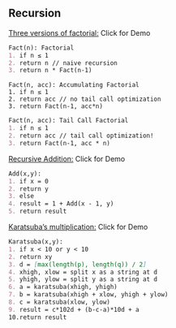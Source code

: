 ## Recursion

[Three versions of factorial:](http://rosulek.github.io/vamonos/demos/factorial.html) Click for Demo
```markdown
Fact(n): Factorial	
1. if n ≤ 1		
2. return n // naive recursion		
3. return n * Fact(n-1)
```
```mardown
Fact(n, acc): Accumulating Factorial
1. if n ≤ 1		
2. return acc // no tail call optimization		
3. return Fact(n-1, acc*n)
```
```markdown
Fact(n, acc): Tail Call Factorial
1. if n ≤ 1		
2. return acc // tail call optimization!
3. return Fact(n-1, acc * n)
```
[Recursive Addition:](http://rosulek.github.io/vamonos/demos/addition.html) Click for Demo

```markdown
Add(x,y):		
1. if x = 0		
2. return y		
3. else		
4. result = 1 + Add(x - 1, y)		
5. return result
```
[Karatsuba’s multiplication:](http://rosulek.github.io/vamonos/demos/karatsuba.html) Click for Demo
```markdown
Karatsuba(x,y):		
1. if x < 10 or y < 10		
2. return xy		
3. d = [max(length(p), length(q)) / 2]		
4. xhigh, xlow = split x as a string at d		
5. yhigh, ylow = split y as a string at d		
6. a = karatsuba(xhigh, yhigh)		
7. b = karatsuba(xhigh + xlow, yhigh + ylow)		
8. c = karatsuba(xlow, ylow)		
9. result = c*102d + (b-c-a)*10d + a		
10.return result
```
